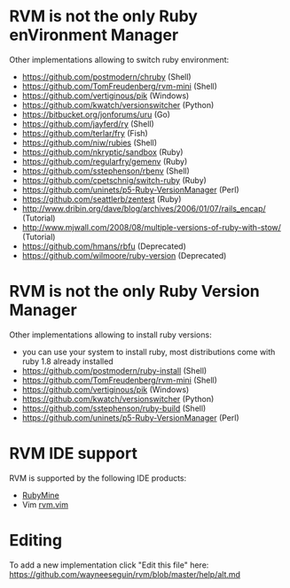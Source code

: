 # RVM is not the only Ruby enVironment Manager

Other implementations allowing to switch ruby environment:

- https://github.com/postmodern/chruby (Shell)
- https://github.com/TomFreudenberg/rvm-mini (Shell)
- https://github.com/vertiginous/pik (Windows)
- https://github.com/kwatch/versionswitcher (Python)
- https://bitbucket.org/jonforums/uru (Go)
- https://github.com/jayferd/ry (Shell)
- https://github.com/terlar/fry (Fish)
- https://github.com/niw/rubies (Shell)
- https://github.com/nkryptic/sandbox (Ruby)
- https://github.com/regularfry/gemenv (Ruby)
- https://github.com/sstephenson/rbenv (Shell)
- https://github.com/cpetschnig/switch-ruby (Ruby)
- https://github.com/uninets/p5-Ruby-VersionManager (Perl)
- https://github.com/seattlerb/zentest (Ruby)
- http://www.dribin.org/dave/blog/archives/2006/01/07/rails_encap/ (Tutorial)
- http://www.mjwall.com/2008/08/multiple-versions-of-ruby-with-stow/ (Tutorial)
- https://github.com/hmans/rbfu (Deprecated)
- https://github.com/wilmoore/ruby-version (Deprecated)

# RVM is not the only Ruby Version Manager

Other implementations allowing to install ruby versions:

- you can use your system to install ruby,
  most distributions come with ruby 1.8 already installed
- https://github.com/postmodern/ruby-install (Shell)
- https://github.com/TomFreudenberg/rvm-mini (Shell)
- https://github.com/vertiginous/pik (Windows)
- https://github.com/kwatch/versionswitcher (Python)
- https://github.com/sstephenson/ruby-build (Shell)
- https://github.com/uninets/p5-Ruby-VersionManager (Perl)

# RVM IDE support

RVM is supported by the following IDE products:

- [RubyMine](http://www.jetbrains.com/ruby/)
- Vim [rvm.vim](https://github.com/tpope/vim-rvm)


# Editing
To add a new implementation click "Edit this file" here:
https://github.com/wayneeseguin/rvm/blob/master/help/alt.md
